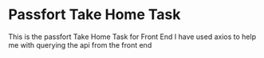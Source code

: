# Passfort Take Home Task

This is the passfort Take Home Task for Front End
I have used axios to help me with querying the api from the front end

